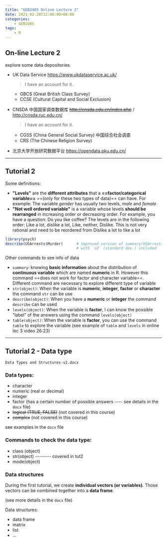```yaml
---
title: "GEB2405 Online Lecture 2"
date: 2021-02-20T12:08:00+08:00
categories:
    - GEB2405
tags:
    - R
---
```



## On-line Lecture 2

explore some data depositories

* UK Data Service https://www.ukdataservice.ac.uk/ 

  > I have an account for it.

  * GBCS (Great British Class Survey)
  * CCSE (Cultural Capital and Social Exclusion)

* CNSDA 中国国家调查数据库 ~~http://cnsda.edu.cn/index.php~~ / http://cnsda.ruc.edu.cn/

  > I have an account for it.

  * CGSS (China General Social Survey) 中国综合社会调查
  * CRS (The Chinese Religion Survey)

* 北京大学开放研究数据平台 https://opendata.pku.edu.cn/

---

## Tutorial 2

Some definitions:

* **"Levels"** are the **different attributes** that a **==factor/categorical variable==** ==(only for these two types of data)== can have. For example: The variable *gender* has usually two levels, *male* and *female*
* **"Not well ordered variable"** is a variable whose levels **should be rearranged** in increasing order or decreasing order. For example, you have a question: Do you like coffee? The levels are in the following order: Like a lot, dislike a lot, Like, neither, Dislike. This is not very rational and need to be reordered from Dislike a lot to like a lot



```R
library(psych)
describe(USArrests$Murder)		# improved version of summary(USArrests$Murder)
								# with `sd` (standard dev.) included
```

Other commands to see info of data

* `summary`: knowing **basic information** about the distribution of **continuous variable** which are named **numeric** in R. However this command ==does not work for factor and character variable==. Different command are necessary to explore different type of variable
* `str(object)`: When the variable is **numeric**, **integer**, **factor** or **character** the command `str` can be use 
* `describe(object)`: When you have a **numeric** or **integer** the command `describe` can be used
* `levels(object)`: When the variable is **factor**, I can know the possible “label” of the answers using the command `levels(object)`
* `table(object)`: When the variable is **factor**, you can use the command `table` to explore the variable (see example of `table` and `levels` in online lec 3 video 26:23)

---

## Tutorial 2 - Data type

`Data Types and Structures-v2.docx`

### Data types:

* character
* numeric (real or decimal)
* integer
* factor (has a certain number of possible answers ---- see details in the `docx` file)
* ~~logical (TRUE, FALSE)~~ (not covered in this course)
* ~~complex~~ (not covered in this course)

see examples in the `docx` file



### Commands to check the data type:

* class (object)
* str(object) -------- covered in tut2
* mode(object)



### Data structures

During the first tutorial, we create **individual vectors (or variables)**. Those vectors can be combined together into a **data frame**.

(see more details in the `docx` file)

Data structures:

* data frame
* matrix
* list
* ...


